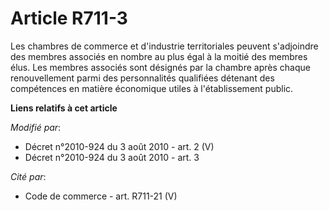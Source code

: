 # Article R711-3

Les chambres de commerce et d'industrie territoriales peuvent s'adjoindre des membres associés en nombre au plus égal à la
moitié des membres élus. Les membres associés sont désignés par la chambre après chaque renouvellement parmi des
personnalités qualifiées détenant des compétences en matière économique utiles à l'établissement public.

**Liens relatifs à cet article**

_Modifié par_:

  - Décret n°2010-924 du 3 août 2010 - art. 2 (V)
  - Décret n°2010-924 du 3 août 2010 - art. 3

_Cité par_:

  - Code de commerce - art. R711-21 (V)
